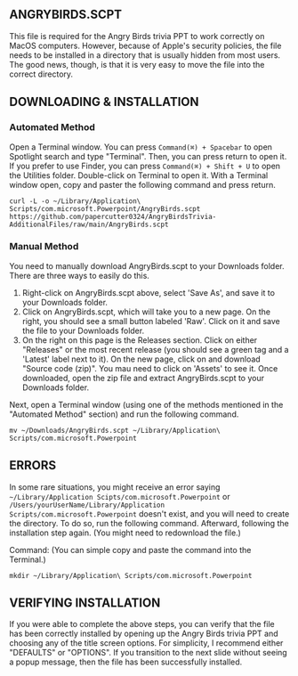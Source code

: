 ## ANGRYBIRDS.SCPT
This file is required for the Angry Birds trivia PPT to work correctly on MacOS computers. However, because of Apple's security policies, the file needs to be installed in a directory that is usually hidden from most users. The good news, though, is that it is very easy to move the file into the correct directory.

## DOWNLOADING & INSTALLATION
### Automated Method
Open a Terminal window. You can press `Command(⌘) + Spacebar` to open Spotlight search and type "Terminal". Then, you can press return to open it. If you prefer to use Finder, you can press `Command(⌘) + Shift + U` to open the Utilities folder. Double-click on Terminal to open it. With a Terminal window open, copy and paster the following command and press return.

`curl -L -o ~/Library/Application\ Scripts/com.microsoft.Powerpoint/AngryBirds.scpt https://github.com/papercutter0324/AngryBirdsTrivia-AdditionalFiles/raw/main/AngryBirds.scpt`

### Manual Method
You need to manually download AngryBirds.scpt to your Downloads folder. There are three ways to easily do this.
   1. Right-click on AngryBirds.scpt above, select 'Save As', and save it to your Downloads folder.
   2. Click on AngryBirds.scpt, which will take you to a new page. On the right, you should see a small button labeled 'Raw'. Click on it and save the file to your Downloads folder.
   3. On the right on this page is the Releases section. Click on either "Releases" or the most recent release (you should see a green tag and a 'Latest' label next to it). On the new page, click on and download "Source code (zip)". You mau need to click on 'Assets' to see it. Once downloaded, open the zip file and extract AngryBirds.scpt to your Downloads folder.

Next, open a Terminal window (using one of the methods mentioned in the "Automated Method" section) and run the following command.

`mv ~/Downloads/AngryBirds.scpt ~/Library/Application\ Scripts/com.microsoft.Powerpoint`

## ERRORS
In some rare situations, you might receive an error saying `~/Library/Application Scipts/com.microsoft.Powerpoint` or `/Users/yourUserName/Library/Application Scripts/com.microsoft.Powerpoint` doesn't exist, and you will need to create the directory. To do so, run the following command. Afterward, following the installation step again. (You might need to redownload the file.)

Command: (You can simple copy and paste the command into the Terminal.)

`mkdir ~/Library/Application\ Scripts/com.microsoft.Powerpoint`

## VERIFYING INSTALLATION
If you were able to complete the above steps, you can verify that the file has been correctly installed by opening up the Angry Birds trivia PPT and choosing any of the title screen options. For simplicity, I recommend either "DEFAULTS" or "OPTIONS". If you transition to the next slide without seeing a popup message, then the file has been successfully installed.
